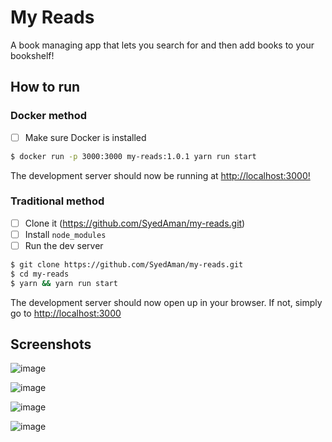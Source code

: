 # My Reads

A book managing app that lets you search for and then add books to your bookshelf!

## How to run

### Docker method

- [ ] Make sure Docker is installed

```sh
$ docker run -p 3000:3000 my-reads:1.0.1 yarn run start
```

The development server should now be running at <http://localhost:3000!>

### Traditional method

- [ ] Clone it (<https://github.com/SyedAman/my-reads.git>)
- [ ] Install `node_modules`
- [ ] Run the dev server

```sh
$ git clone https://github.com/SyedAman/my-reads.git
$ cd my-reads
$ yarn && yarn run start
```

The development server should now open up in your browser. If not, simply go to <http://localhost:3000>

## Screenshots

![image](https://user-images.githubusercontent.com/11065634/32987476-d2cd8620-ccb2-11e7-85d3-98a34bc00b87.png)

![image](https://user-images.githubusercontent.com/11065634/32987477-da42bdda-ccb2-11e7-9d57-3264298571bf.png)

![image](https://user-images.githubusercontent.com/11065634/32987479-e1b8d86a-ccb2-11e7-9552-83fac34cac8b.png)

![image](https://user-images.githubusercontent.com/11065634/32987482-ffee3b04-ccb2-11e7-9e56-45590128dc62.png)
